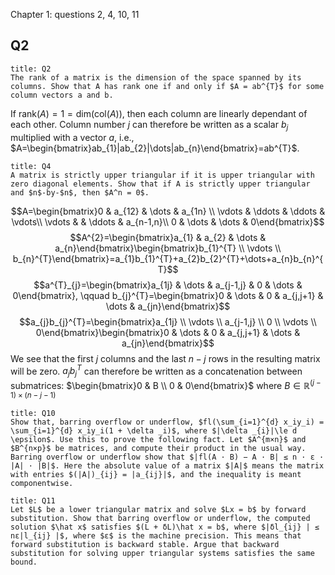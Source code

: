 Chapter 1: questions 2, 4, 10, 11

## Q2

```ad-question
title: Q2
The rank of a matrix is the dimension of the space spanned by its columns. Show that A has rank one if and only if $A = ab^{T}$ for some column vectors a and b.

```

If $\text{rank}(A)=1=\text{dim}(\text{col}(A))$, then each column are linearly dependant of each other. Column number $j$ can therefore be written as a scalar $b_{j}$ multiplied with a vector $a$, i.e., $A=\begin{bmatrix}ab_{1}|ab_{2}|\dots|ab_{n}\end{bmatrix}=ab^{T}$. 

```ad-question
title: Q4
A matrix is strictly upper triangular if it is upper triangular with zero diagonal elements. Show that if A is strictly upper triangular and $n$-by-$n$, then $A^n = 0$.

```
$$A=\begin{bmatrix}0 & a_{12}  & \dots  & a_{1n} \\ \vdots & \ddots & \ddots  & \vdots\\ \vdots &   & \ddots  & a_{n-1,n}\\ 0 &  \dots & \dots  & 0\end{bmatrix}$$
$$A^{2}=\begin{bmatrix}a_{1} & a_{2} & \dots & a_{n}\end{bmatrix}\begin{bmatrix}b_{1}^{T} \\   \vdots  \\ b_{n}^{T}\end{bmatrix}=a_{1}b_{1}^{T}+a_{2}b_{2}^{T}+\dots+a_{n}b_{n}^{T}$$
$$a^{T}_{j}=\begin{bmatrix}a_{1j} & \dots & a_{j-1,j} & 0 & \dots & 0\end{bmatrix}, \qquad b_{j}^{T}=\begin{bmatrix}0 & \dots & 0 & a_{j,j+1} & \dots & a_{jn}\end{bmatrix}$$
$$a_{j}b_{j}^{T}=\begin{bmatrix}a_{1j} \\ \vdots \\ a_{j-1,j} \\ 0 \\ \vdots \\ 0\end{bmatrix}\begin{bmatrix}0 & \dots & 0 & a_{j,j+1} & \dots & a_{jn}\end{bmatrix}$$
We see that the first $j$ columns and the last $n-j$ rows in the resulting matrix will be zero. $a_{j}b_{j}^{T}$ can therefore be written as a concatenation between submatrices:  $\begin{bmatrix}0 & B \\ 0 & 0\end{bmatrix}$ where $B \in \mathbb{R}^{(j-1) \times (n-j-1)}$



```ad-question
title: Q10
Show that, barring overflow or underflow, $fl(\sum_{i=1}^{d} x_iy_i) = \sum_{i=1}^{d} x_iy_i(1 + \delta _i)$, where $|\delta _{i}|\le d \epsilon$. Use this to prove the following fact. Let $A^{m×n}$ and $B^{n×p}$ be matrices, and compute their product in the usual way. Barring overflow or underflow show that $|fl(A · B) − A · B| ≤ n · ε · |A| · |B|$. Here the absolute value of a matrix $|A|$ means the matrix with entries $(|A|)_{ij} = |a_{ij}|$, and the inequality is meant componentwise.
```


```ad-question
title: Q11
Let $L$ be a lower triangular matrix and solve $Lx = b$ by forward substitution. Show that barring overflow or underflow, the computed solution $\hat x$ satisfies $(L + δL)\hat x = b$, where $|δl_{ij} | ≤ nε|l_{ij} |$, where $ε$ is the machine precision. This means that forward substitution is backward stable. Argue that backward substitution for solving upper triangular systems satisfies the same bound.

```

